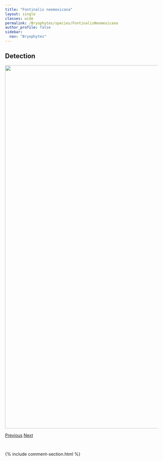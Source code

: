 ```yaml
---
title: "Fontinalis neomexicana"
layout: single
classes: wide
permalink: /Bryophytes/species/FontinalisNeomexicana
author_profile: false
sidebar:
  nav: "Bryophytes"
---
```


<h2>Detection</h2>

<a href="https://drive.google.com/uc?export=view&id=146uxTqbvgueyXLLYoYSoLuKBwqZyjCRj">
<img src="https://drive.google.com/uc?export=view&id=146uxTqbvgueyXLLYoYSoLuKBwqZyjCRj" height = "1200" width = "800">
</a>


<a href="/DevelopmentWebsite/Bryophytes/species/FontinalisHypnoides" class="pagination--pager" title="Fontinalis hypnoides">Previous</a> <a href="/DevelopmentWebsite/Bryophytes/species/FunariaHygrometrica" class="pagination--pager" title="Funaria hygrometrica">Next</a>

<p>&nbsp;</p>

{% include comment-section.html %}
